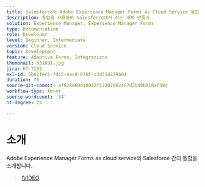 ```yaml
---
title: Salesforce와 Adobe Experience Manager Forms as Cloud Service 통합
description: 통합을 사용하여 Salesforce에서 리드 개체 만들기
solution: Experience Manager, Experience Manager Forms
type: Documentation
role: Developer
level: Beginner, Intermediate
version: Cloud Service
topic: Development
feature: Adaptive Forms, Integrations
thumbnail: 331891.jpg
jira: KT-7192
exl-id: 5be2fec1-fd65-4ac8-876f-c3d754279b04
duration: 76
source-git-commit: af928e60410022f12207082467d3bd9b818af59d
workflow-type: tm+mt
source-wordcount: '34'
ht-degree: 2%

---
```


# 소개

Adobe Experience Manager Forms as cloud service와 Salesforce 간의 통합을 소개합니다.

>[!VIDEO](https://video.tv.adobe.com/v/331891?quality=12&learn=on)
